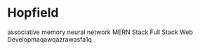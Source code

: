# Hopfield
associative memory neural network
MERN Stack
 Full Stack Web Developmaqawqazrawasfa1q












